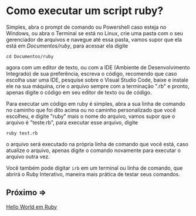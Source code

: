 # Como executar um script ruby?

Simples, abra o prompt de comando ou Powershell caso esteja no Windows, ou abra o Terminal se está no Linux, crie uma pasta com o seu gerenciador de arquivos e navegue até essa pasta, vamos supor que ela está em *Documentos/ruby*, para acessar ela digite

```
cd Documentos/ruby
```

agora com um editor de texto, ou com a IDE (Ambiente de Desenvolvimento Integrado) de sua preferência, escreva o código, recomendo que caso escolha usar uma IDE, pesquise sobre o Visual Studio Code, baixe e instale ele na sua máquina, crie o arquivo sempre com a terminação ".rb" e pronto, apenas digite o código em seu editor de texto ou de código.

Para executar um código em ruby é simples, abra a sua linha de comando no caminho que foi dito acima ou no caminho personalizado que você escolheu, e digite "ruby" mais o nome do arquivo, vamos supor que o arquivo é "teste.rb", para executar esse arquivo, digite

```
ruby test.rb
```

o arquivo será executado na própria linha de comando que você está, caso atualize o arquivo, apenas digite o comando novamente para executar o arquivo outra vez.

Você também pode digitar ``irb`` em um terminal ou linha de comando, que abrirá o Ruby Interativo, maneira mais prática de testar seus comandos.

## Próximo =>

[Hello World em Ruby](../hello-world/README.md)
